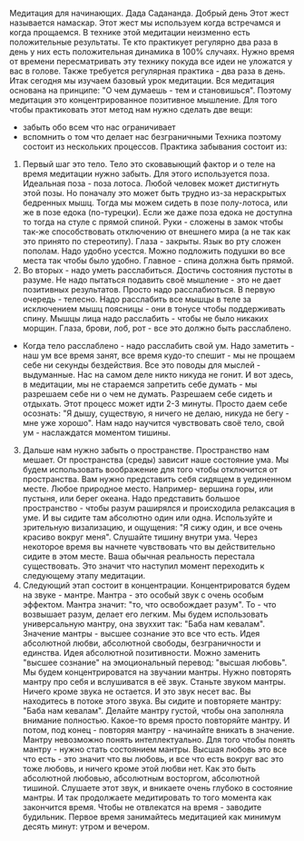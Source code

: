Медитация для начинающих. Дада Садананда.
Добрый день
Этот жест называется намаскар. Этот жест мы используем когда встречамся и когда прощаемся.
В технике этой медитации неизменно есть положительные результаты. Те кто практикует регулярно два раза в день у них есть положительная динамика в 100% случаях. Нужно время от времени пересматривать эту технику покуда все идеи не уложатся у вас в голове. Также требуется регулярная практика - два раза в день. 
Итак сегодня мы изучаем базовый урок медитации.
Вся медитация основана на принципе: "О чем думаешь - тем и становишься". Поэтому медитация это концентрированное позитивное мышление. Для того чтобы практиковать этот метод нам нужно сделать две вещи:
- забыть обо всем что нас ограничивает
- вспомнить о том что делает нас безграничными
Техника поэтому состоит из нескольких процессов.
Практика забывания состоит из:
1. Первый шаг это тело. Тело это сковавыющий фактор и о теле на время медитации нужно забыть. Для этого используется поза. Идеальная поза - поза лотоса. Любой человек может дистигнуть этой позы. Но поначалу это может быть трудно из-за нераскрытых бедренных мышц. Тогда мы можем сидеть в позе полу-лотоса, или же в позе едока (по-турецки). Если же даже поза едока не доступна то тогда на стуле с прямой спиной. Руки - сложены в замок чтобы так-же способствовать отключению от внешнего мира (а не так как это принято по стереотипу). Глаза - закрыты. Язык во рту сложен пополам. Надо удобно усестся. Можно подложить подушки во все места так чтобы было удобно. Главное - спина должна быть прямой.
2. Во вторых - надо уметь расслабиться. Достичь состояния пустоты в разуме. Не надо пытаться подавить своё мышление - это не дает позитивных результатов. Просто надо расслабиоться. В первую очередь - телесно. Надо расслабить все мышцы в теле за исключением мышц поясницы - они в тонусе чтобы поддерживать спину. Мышцы лица надо расслабить - чтобы не было никаких морщин. Глаза, брови, лоб, рот - все это должно быть расслаблено. 
- Когда тело расслаблено - надо расслабить свой ум. Надо заметить - наш ум все время занят, все время кудо-то спешит - мы не прощаем себе ни секунды бездействия. Все это поводы для мыслей - выдуманные. Нас на самом деле никто никуда не гонит. И вот здесь, в медитации, мы не стараемся запретить себе думать - мы разрешаем себе ни о чем не думать. Разрешаем себе сидеть и отдыхать. Этот процесс может идти 2-3 минуты. Просто даем себе осознать: "Я дышу, существую, я ничего не делаю, никуда не бегу - мне уже хорошо". Нам надо научится чувствовать своё тело, свой ум - наслаждатся моментом тишины.
3. Дальше нам нужно забыть о пространстве. Пространство нам мешает. От пространства (среды) зависит наше состояние ума. Мы будем использовать воображение для того чтобы отключится от пространства. Вам нужно представить себя сидящем в уединенном месте. Любое природное место. Например- вершина горы, или пустыня, или берег океана. Надо представить большое пространство - чтобы разум раширялся и происходила  релаксация в уме. И вы сидите там абсолютно один или одна. Используйте и зрительную визализацию, и ощущения: "Я сижу один, и все очень красиво вокруг меня". Слушайте тишину внутри ума. Через некоторое время вы начнете чувствовать что вы действительно сидите в этом месте. Ваша обычная реальность перестала существовать. Это значит что наступил момент переходить к следующему этапу медитации.
4. Следующий этап состоит в концентрации. Концентрироватся будем на звуке - мантре. Мантра - это особый звук с очень особым эффектом. Мантра значит: "то, что освобождает разум". То - что возвышает разум, делает его легким. Мы будем использовать универсальную мантру, она звуххит так: "Баба нам кевалам". Значение мантры - высшее сознание это все что есть. Идея абсолютной любви, абсолютной свободы, безграничности и единства. Идея абсолютной позитивности. Можно заменить "высшее сознание" на эмоциональный перевод: "высшая любовь".  Мы будем концентрироватся на звучании мантры. Нужно повторять мантру про себя и вслушиватся в её звук. Станьте звуком мантры. Ничего кроме звука не остается.  И это звук несет вас. Вы находитесь в потоке этого звука. Вы сидите и повторяете мантру: "Баба нам кевалам". Делайте мантру густой, чтобы она заполняла внимание полностью. Какое-то время просто повторяйте мантру. И потом, под конец - повторяя мантру - начинайте вникать в значение. Мантру невозможно понять интеллектуально. Для того чтобы понять мантру - нужно стать состоянием мантры. Высшая любовь это все что есть - это значит что вы любовь, и все что есть вокруг вас это тоже любовь, и ничего кроме этой любви нет. Как это быть абсолютной любовью, абсолютным восторгом, абсолютной тишиной. Слушаете этот звук, и вникаете очень глубоко в состояние мантры.  И так продолжаете медитировать то того момента как закончится время. 
Чтобы не отвлекатся на время - заводите будильник. Первое время занимайтесь медитацией как минимум десять минут: утром и вечером.
